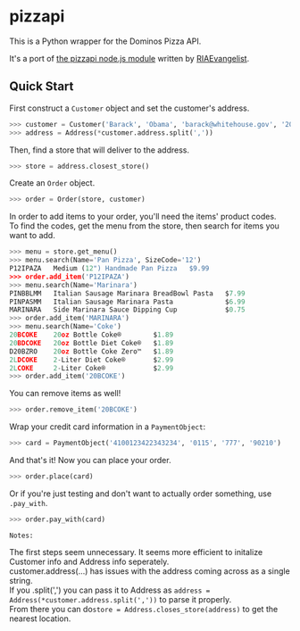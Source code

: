 # pizzapi

This is a Python wrapper for the Dominos Pizza API.  

It's a port of [the pizzapi node.js module](https://github.com/RIAEvangelist/node-dominos-pizza-api) written by [RIAEvangelist](https://github.com/RIAEvangelist).

## Quick Start

First construct a `Customer` object and set the customer's address.
```python
>>> customer = Customer('Barack', 'Obama', 'barack@whitehouse.gov', '2024561111', '700 Pennsylvania Avenue NW, Washington, DC, 20408')
>>> address = Address(*customer.address.split(','))
```

Then, find a store that will deliver to the address.
```python
>>> store = address.closest_store()
```

Create an `Order` object.
```python
>>> order = Order(store, customer)
```

In order to add items to your order, you'll need the items' product codes.  
To find the codes, get the menu from the store, then search for items you want to add.
```python
>>> menu = store.get_menu()
>>> menu.search(Name='Pan Pizza', SizeCode='12')
P12IPAZA   Medium (12") Handmade Pan Pizza   $9.99
>>> order.add_item('P12IPAZA')
>>> menu.search(Name='Marinara')
PINBBLMM   Italian Sausage Marinara BreadBowl Pasta   $7.99
PINPASMM   Italian Sausage Marinara Pasta             $6.99
MARINARA   Side Marinara Sauce Dipping Cup            $0.75
>>> order.add_item('MARINARA')
>>> menu.search(Name='Coke')
20BCOKE    20oz Bottle Coke®        $1.89
20BDCOKE   20oz Bottle Diet Coke®   $1.89
D20BZRO    20oz Bottle Coke Zero™   $1.89
2LDCOKE    2-Liter Diet Coke®       $2.99
2LCOKE     2-Liter Coke®            $2.99
>>> order.add_item('20BCOKE')
```

You can remove items as well!
```python
>>> order.remove_item('20BCOKE')
```

Wrap your credit card information in a `PaymentObject`:
```python
>>> card = PaymentObject('4100123422343234', '0115', '777', '90210')
```

And that's it! Now you can place your order.
```python
>>> order.place(card)
```

Or if you're just testing and don't want to actually order something, use `.pay_with`.
```python
>>> order.pay_with(card)
```
```
Notes:
```
The first steps seem unnecessary.  It seems more efficient to initalize Customer info and Address info seperately.  
customer.address(...) has issues with the address coming across as a single string.  
If you .split(',') you can pass it to Address as 
```address = Address(*customer.address.split(','))``` to parse it properly.  
From there you can do```store = Address.closes_store(address)``` to get the nearest location.
